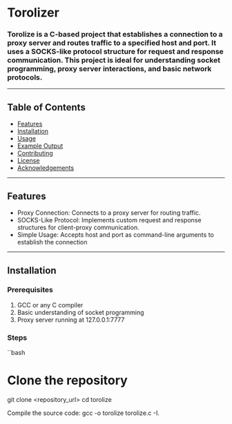 # Torolizer


### Torolize is a C-based project that establishes a connection to a proxy server and routes traffic to a specified host and port. It uses a SOCKS-like protocol structure for request and response communication. This project is ideal for understanding socket programming, proxy server interactions, and basic network protocols.

---

## Table of Contents

- [Features](#features)
- [Installation](#installation)
- [Usage](#usage)
- [Example Output](#example-output)
- [Contributing](#contributing)
- [License](#license)
- [Acknowledgements](#acknowledgements)


---

## Features
- Proxy Connection: Connects to a proxy server for routing traffic.
- SOCKS-Like Protocol: Implements custom request and response structures for client-proxy communication.
- Simple Usage: Accepts host and port as command-line arguments to establish the connection

---

## Installation

### Prerequisites
1. GCC or any C compiler
2. Basic understanding of socket programming
3. Proxy server running at 127.0.0.1:7777

### Steps
``bash
# Clone the repository
git clone <repository_url>
cd torolize

Compile the source code:
gcc -o torolize torolize.c -I.

